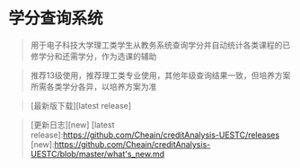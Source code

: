 # 学分查询系统
> 用于电子科技大学理工类学生从教务系统查询学分并自动统计各类课程的已修学分和还需学分，作为选课的辅助

> 推荐13级使用，推荐理工类专业使用，其他年级查询结果一致，但培养方案所需各类学分各异，以培养方案为准

> [最新版下载][latest release]

>[更新日志][new]
[latest release]:https://github.com/Cheain/creditAnalysis-UESTC/releases
[new]:https://github.com/Cheain/creditAnalysis-UESTC/blob/master/what's_new.md
